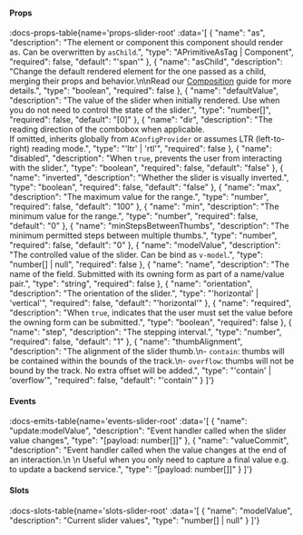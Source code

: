 <!-- This file was automatic generated. Do not edit it manually -->

#### Props
:docs-props-table{name='props-slider-root' :data='[
  {
    "name": "as",
    "description": "The element or component this component should render as. Can be overwritten by `asChild`.",
    "type": "APrimitiveAsTag | Component",
    "required": false,
    "default": "\'span\'"
  },
  {
    "name": "asChild",
    "description": "Change the default rendered element for the one passed as a child, merging their props and behavior.\\n\\nRead our [Composition](https://akar.vinicunca.dev/core/guides/composition) guide for more details.",
    "type": "boolean",
    "required": false
  },
  {
    "name": "defaultValue",
    "description": "The value of the slider when initially rendered. Use when you do not need to control the state of the slider.",
    "type": "number[]",
    "required": false,
    "default": "[0]"
  },
  {
    "name": "dir",
    "description": "The reading direction of the combobox when applicable. <br> If omitted, inherits globally from `AConfigProvider` or assumes LTR (left-to-right) reading mode.",
    "type": "\'ltr\' | \'rtl\'",
    "required": false
  },
  {
    "name": "disabled",
    "description": "When `true`, prevents the user from interacting with the slider.",
    "type": "boolean",
    "required": false,
    "default": "false"
  },
  {
    "name": "inverted",
    "description": "Whether the slider is visually inverted.",
    "type": "boolean",
    "required": false,
    "default": "false"
  },
  {
    "name": "max",
    "description": "The maximum value for the range.",
    "type": "number",
    "required": false,
    "default": "100"
  },
  {
    "name": "min",
    "description": "The minimum value for the range.",
    "type": "number",
    "required": false,
    "default": "0"
  },
  {
    "name": "minStepsBetweenThumbs",
    "description": "The minimum permitted steps between multiple thumbs.",
    "type": "number",
    "required": false,
    "default": "0"
  },
  {
    "name": "modelValue",
    "description": "The controlled value of the slider. Can be bind as `v-model`.",
    "type": "number[] | null",
    "required": false
  },
  {
    "name": "name",
    "description": "The name of the field. Submitted with its owning form as part of a name/value pair.",
    "type": "string",
    "required": false
  },
  {
    "name": "orientation",
    "description": "The orientation of the slider.",
    "type": "\'horizontal\' | \'vertical\'",
    "required": false,
    "default": "\'horizontal\'"
  },
  {
    "name": "required",
    "description": "When `true`, indicates that the user must set the value before the owning form can be submitted.",
    "type": "boolean",
    "required": false
  },
  {
    "name": "step",
    "description": "The stepping interval.",
    "type": "number",
    "required": false,
    "default": "1"
  },
  {
    "name": "thumbAlignment",
    "description": "The alignment of the slider thumb.\\n- `contain`: thumbs will be contained within the bounds of the track.\\n- `overflow`: thumbs will not be bound by the track. No extra offset will be added.",
    "type": "\'contain\' | \'overflow\'",
    "required": false,
    "default": "\'contain\'"
  }
]'} 

#### Events

:docs-emits-table{name='events-slider-root' :data='[
  {
    "name": "update:modelValue",
    "description": "Event handler called when the slider value changes",
    "type": "[payload: number[]]"
  },
  {
    "name": "valueCommit",
    "description": "Event handler called when the value changes at the end of an interaction.\\n   \\n    Useful when you only need to capture a final value e.g. to update a backend service.",
    "type": "[payload: number[]]"
  }
]'} 

#### Slots

:docs-slots-table{name='slots-slider-root' :data='[
  {
    "name": "modelValue",
    "description": "Current slider values",
    "type": "number[] | null"
  }
]'} 

